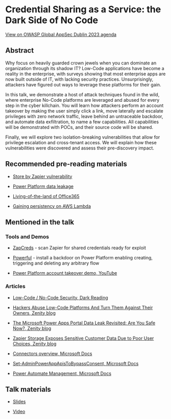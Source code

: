 # Credential Sharing as a Service: the Dark Side of No Code

[View on OWASP Global AppSec Dublin 2023 agenda](https://sched.co/1FWLC)

## Abstract

Why focus on heavily guarded crown jewels when you can dominate an organization through its shadow IT? Low-Code applications have become a reality in the enterprise, with surveys showing that most enterprise apps are now built outside of IT, with lacking security practices. Unsurprisingly, attackers have figured out ways to leverage these platforms for their gain.

In this talk, we demonstrate a host of attack techniques found in the wild, where enterprise No-Code platforms are leveraged and abused for every step in the cyber killchain. You will learn how attackers perform an account takeover by making the user simply click a link, move laterally and escalate privileges with zero network traffic, leave behind an untraceable backdoor, and automate data exfiltration, to name a few capabilities. All capabilities will be demonstrated with POCs, and their source code will be shared.

Finally, we will explore two isolation-breaking vulnerabilities that allow for privilege escalation and cross-tenant access. We will explain how these vulnerabilities were discovered and assess their pre-discovery impact.

## Recommended pre-reading materials

- [Store by Zapier vulnerability](https://www.volkis.com.au/blog/security-design-flaw-in-storage-by-zapier/)

- [Power Platform data leakage](https://www.upguard.com/breaches/power-apps)
 
- [Living-of-the-land of Office365](https://www.vectra.ai/blogpost/o365-security-powerautomate-is-the-new-powershell)

- [Gaining persistency on AWS Lambda](https://unit42.paloaltonetworks.com/gaining-persistency-vulnerable-lambdas/)

## Mentioned in the talk

### Tools and Demos

- [ZapCreds](https://github.com/mbrg/zapcreds) - scan Zapier for shared credentials ready for exploit

- [Powerful](https://github.com/mbrg/powerful) - install a backdoor on Power Platform enabling creating, triggering and deleting any arbitrary flow 

- [Power Platform account takeover demo, YouTube](https://youtu.be/vJZpNJRC_10)

### Articles

- [Low-Code / No-Code Security, Dark Reading](https://www.darkreading.com/author/michael-bargury)

- [Hackers Abuse Low-Code Platforms And Turn Them Against Their Owners, Zenity blog](https://www.zenity.io/blog/hackers-abuse-low-code-platforms-and-turn-them-against-their-owners/)

- [The Microsoft Power Apps Portal Data Leak Revisited: Are You Safe Now?, Zenity blog](https://www.zenity.io/blog/the-microsoft-power-apps-portal-data-leak-revisited-are-you-safe-now/)

- [Zapier Storage Exposes Sensitive Customer Data Due to Poor User Choices, Zenity blog](https://www.zenity.io/blog/zapier-storage-exposes-sensitive-customer-data-due-to-poor-user-choices/)

- [Connectors overview, Microsoft Docs](https://docs.microsoft.com/en-us/connectors/connectors)

- [Set-AdminPowerAppApisToBypassConsent, Microsoft Docs](https://docs.microsoft.com/en-us/powershell/module/microsoft.powerapps.administration.powershell/set-adminpowerappapistobypassconsent)

- [Power Automate Management, Microsoft Docs](https://docs.microsoft.com/en-us/connectors/flowmanagement/)

## Talk materials

- [Slides](/2023-02-15_OWASP_Global_AppSec_Dublin/Credential_Sharing_as_a_Service/Michael_Bargury_Credential_Sharing_as_a_Service_the_Dark_Side_of_No_Code.pdf)

- [Video](https://youtu.be/AD0R4qyrh3g)
